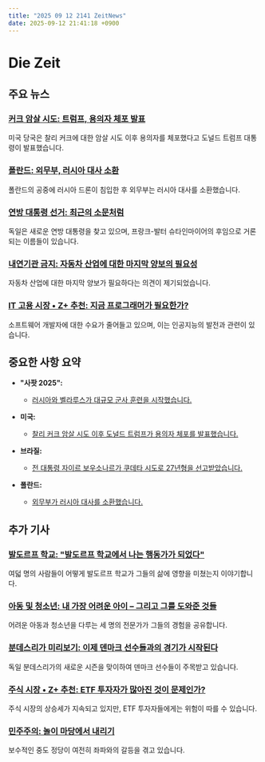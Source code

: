 ```yaml
---
title: "2025 09 12 2141 ZeitNews"
date: 2025-09-12 21:41:18 +0900
---
```


# Die Zeit
## 주요 뉴스
### [커크 암살 시도: 트럼프, 용의자 체포 발표](https://www.zeit.de/gesellschaft/2025-09/trump-gibt-nach-kirk-attentat-festnahme-von-verdaechtigem-bekannt)
  미국 당국은 찰리 커크에 대한 암살 시도 이후 용의자를 체포했다고 도널드 트럼프 대통령이 발표했습니다.
### [폴란드: 외무부, 러시아 대사 소환](https://www.zeit.de/politik/deutschland/2025-09/polen-drohnen-russland-auswaertiges-amt-botschafter)
  폴란드의 공중에 러시아 드론이 침입한 후 외무부는 러시아 대사를 소환했습니다.
### [연방 대통령 선거: 최근의 소문처럼](https://www.zeit.de/2025/39/bundespraesidentschaft-angela-merkel-frank-walter-steinmeier)
  독일은 새로운 연방 대통령을 찾고 있으며, 프랑크-발터 슈타인마이어의 후임으로 거론되는 이름들이 있습니다.
### [내연기관 금지: 자동차 산업에 대한 마지막 양보의 필요성](https://www.zeit.de/wirtschaft/2025-09/verbrennerverbot-2035-eu-autos-klimaschutz-kompromiss)
  자동차 산업에 대한 마지막 양보가 필요하다는 의견이 제기되었습니다.
### [IT 고용 시장 • Z+ 추천: 지금 프로그래머가 필요한가?](https://www.zeit.de/arbeit/2025-09/it-arbeitsmarkt-softwareentwickler-chancen-arbeitslosigkeit-gxe)
  소프트웨어 개발자에 대한 수요가 줄어들고 있으며, 이는 인공지능의 발전과 관련이 있습니다.
## 중요한 사항 요약
- **"사팟 2025":**
  * [러시아와 벨라루스가 대규모 군사 훈련을 시작했습니다.](https://www.zeit.de/politik/ausland/2025-09/sapad-2025-russland-belarus-militaer)
  
- **미국:**
  * [찰리 커크 암살 시도 이후 도널드 트럼프가 용의자 체포를 발표했습니다.](https://www.zeit.de/gesellschaft/2025-09/trump-gibt-nach-kirk-attentat-festnahme-von-verdaechtigem-bekannt)
- **브라질:**
  * [전 대통령 자이르 보우소나르가 쿠데타 시도로 27년형을 선고받았습니다.](https://www.zeit.de/politik/ausland/2025-09/brasilien-prozess-jair-bolsonaro-richter-oberstes-gericht-verurteilung)
- **폴란드:**
  * [외무부가 러시아 대사를 소환했습니다.](https://www.zeit.de/politik/deutschland/2025-09/polen-drohnen-russland-auswaertiges-amt-botschafter)
## 추가 기사
### [발도르프 학교: "발도르프 학교에서 나는 행동가가 되었다"](https://www.zeit.de/arbeit/2025-09/waldorfschule-karriere-praegung-paedagogik-arbeitsplatz)
  여덟 명의 사람들이 어떻게 발도르프 학교가 그들의 삶에 영향을 미쳤는지 이야기합니다.
### [아동 및 청소년: 내 가장 어려운 아이 – 그리고 그를 도와준 것들](https://www.zeit.de/familie/2025-09/erfahrungen-kinder-jugendhilfe-lehrer-erzieher-schwierige-faelle)
  어려운 아동과 청소년을 다루는 세 명의 전문가가 그들의 경험을 공유합니다.
### [분데스리가 미리보기: 이제 덴마크 선수들과의 경기가 시작된다](https://www.zeit.de/sport/2025-09/bundesliga-vorschau-bayer-leverkusen-kasper-hjulmand-daenemark-gxe)
  독일 분데스리가의 새로운 시즌을 맞이하여 덴마크 선수들이 주목받고 있습니다.
### [주식 시장 • Z+ 추천: ETF 투자자가 많아진 것이 문제인가?](https://www.zeit.de/geld/2025-09/aktienmarkt-boerse-etf-anleger-investoren-gxe)
  주식 시장의 상승세가 지속되고 있지만, ETF 투자자들에게는 위험이 따를 수 있습니다.
### [민주주의: 놀이 마당에서 내리기](https://www.zeit.de/politik/deutschland/2025-09/demokratie-schwarz-rote-koalition-afd-konservatismus-volksparteien-gxe)
  보수적인 중도 정당이 여전히 좌파와의 갈등을 겪고 있습니다.